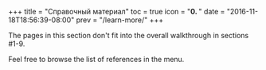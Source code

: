 +++
title = "Справочный материал"
toc = true
icon = "<b>0. </b>"
date = "2016-11-18T18:56:39-08:00"
prev = "/learn-more/"
+++

The pages in this section don't fit into the overall walkthrough in sections #1-9.

Feel free to browse the list of references in the menu.
